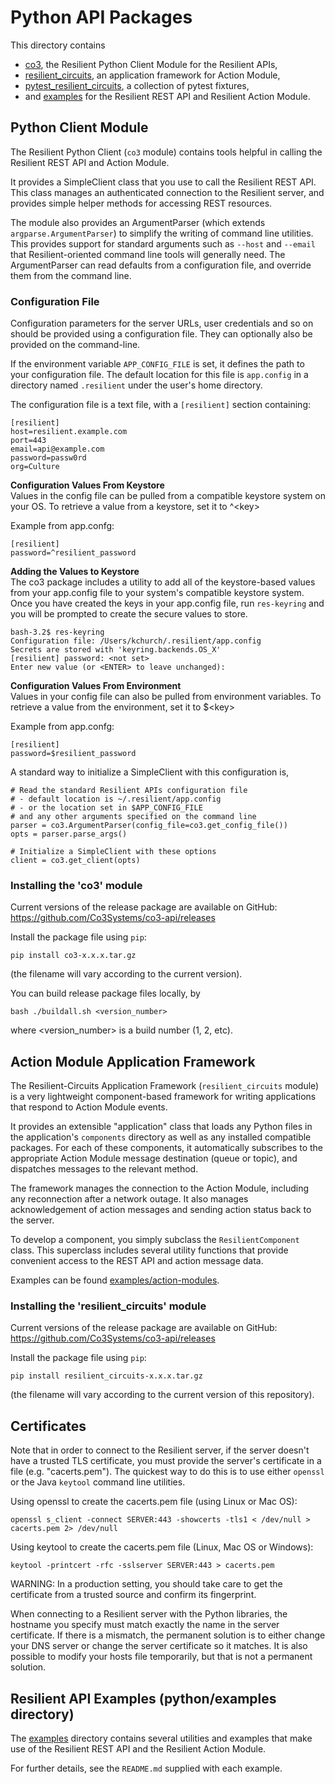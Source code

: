 # Python API Packages

This directory contains

 * [co3](co3), the Resilient Python Client Module for the Resilient APIs,
 * [resilient_circuits](resilient-circuits), an application framework for Action Module,
 * [pytest_resilient_circuits](pytest-resilient-circuits), a collection of pytest fixtures, 
 * and [examples](examples) for the Resilient REST API and Resilient Action Module.


## Python Client Module

The Resilient Python Client (`co3` module) contains tools helpful in calling
the Resilient REST API and Action Module.

It provides a SimpleClient class that you use to call the Resilient REST API.
This class manages an authenticated connection to the Resilient server, and
provides simple helper methods for accessing REST resources.

The module also provides an ArgumentParser (which extends `argparse.ArgumentParser`)
to simplify the writing of command line utilities.  This provides support for
standard arguments such as `--host` and `--email` that Resilient-oriented
command line tools will generally need.  The ArgumentParser can read defaults
from a configuration file, and override them from the command line.


### Configuration File

Configuration parameters for the server URLs, user credentials and so on
should be provided using a configuration file.  They can optionally also
be provided on the command-line.

If the environment variable `APP_CONFIG_FILE` is set, it defines the path
to your configuration file.  The default location for this file is
`app.config` in a directory named `.resilient` under the user's home directory.

The configuration file is a text file, with a `[resilient]` section containing:

```
[resilient]
host=resilient.example.com
port=443
email=api@example.com
password=passw0rd
org=Culture
```

__Configuration Values From Keystore__  
   Values in the config file can be pulled from a compatible keystore system
   on your OS.  To retrieve a value from a keystore, set it to ^\<key\>  
   
Example from app.confg:  
```
[resilient]
password=^resilient_password
```

__Adding the Values to Keystore__  
  The co3 package includes a utility to add all of the keystore-based values from 
  your app.config file to your system's compatible  keystore system.  Once you have 
  created the keys in your app.config file, run `res-keyring` and you will be 
  prompted to create the secure values to store.  
  
  ```
  bash-3.2$ res-keyring 
  Configuration file: /Users/kchurch/.resilient/app.config
  Secrets are stored with 'keyring.backends.OS_X'
  [resilient] password: <not set>
  Enter new value (or <ENTER> to leave unchanged): 
  ```
  
__Configuration Values From Environment__  
  Values in your config file can also be pulled from environment variables.
  To retrieve a value from the environment, set it to $\<key\>  

Example from app.confg:  
```
[resilient]
password=$resilient_password
```

A standard way to initialize a SimpleClient with this configuration is,

```
# Read the standard Resilient APIs configuration file
# - default location is ~/.resilient/app.config
# - or the location set in $APP_CONFIG_FILE
# and any other arguments specified on the command line
parser = co3.ArgumentParser(config_file=co3.get_config_file())
opts = parser.parse_args()

# Initialize a SimpleClient with these options
client = co3.get_client(opts)

```

### Installing the 'co3' module

Current versions of the release package are available on GitHub:
https://github.com/Co3Systems/co3-api/releases


Install the package file using `pip`:

    pip install co3-x.x.x.tar.gz

(the filename will vary according to the current version).

You can build release package files locally, by

    bash ./buildall.sh <version_number>

where <version_number> is a build number (1, 2, etc).


## Action Module Application Framework

The Resilient-Circuits Application Framework (`resilient_circuits` module)
is a very lightweight component-based framework for writing applications
that respond to Action Module events.

It provides an extensible "application" class that loads any Python files
in the application's `components` directory as well as any installed 
compatible packages. For each of these components, it automatically subscribes 
to the appropriate Action Module message destination (queue or topic), and 
dispatches messages to the relevant method.

The framework manages the connection to the Action Module, including any
reconnection after a network outage.  It also manages acknowledgement of
action messages and sending action status back to the server.

To develop a component, you simply subclass the `ResilientComponent` class.
This superclass includes several utility functions that provide convenient
access to the REST API and action message data.

Examples can be found [examples/action-modules](here).

### Installing the 'resilient_circuits' module

Current versions of the release package are available on GitHub:
https://github.com/Co3Systems/co3-api/releases

Install the package file using `pip`:

    pip install resilient_circuits-x.x.x.tar.gz

(the filename will vary according to the current version of this repository).


## Certificates

Note that in order to connect to the Resilient server, if the server
doesn't have a trusted TLS certificate, you must provide the server's
certificate in a file (e.g. "cacerts.pem").  The quickest way to do this
is to use either `openssl` or the Java `keytool` command line utilities.

Using openssl to create the cacerts.pem file (using Linux or Mac OS):
```
openssl s_client -connect SERVER:443 -showcerts -tls1 < /dev/null > cacerts.pem 2> /dev/null
```

Using keytool to create the cacerts.pem file (Linux, Mac OS or Windows):
```
keytool -printcert -rfc -sslserver SERVER:443 > cacerts.pem
```

WARNING:  In a production setting, you should take care to get the certificate
from a trusted source and confirm its fingerprint.

When connecting to a Resilient server with the Python libraries,
the hostname you specify must match exactly the name in the server
certificate.  If there is a mismatch, the permanent solution is to either
change your DNS server or change the server certificate so it matches. It is
also possible to modify your hosts file temporarily, but that is not a permanent
solution.


## Resilient API Examples (python/examples directory)

The [examples](examples) directory contains several utilities and examples
that make use of the Resilient REST API and the Resilient Action Module.

For further details, see the `README.md` supplied with each example.
